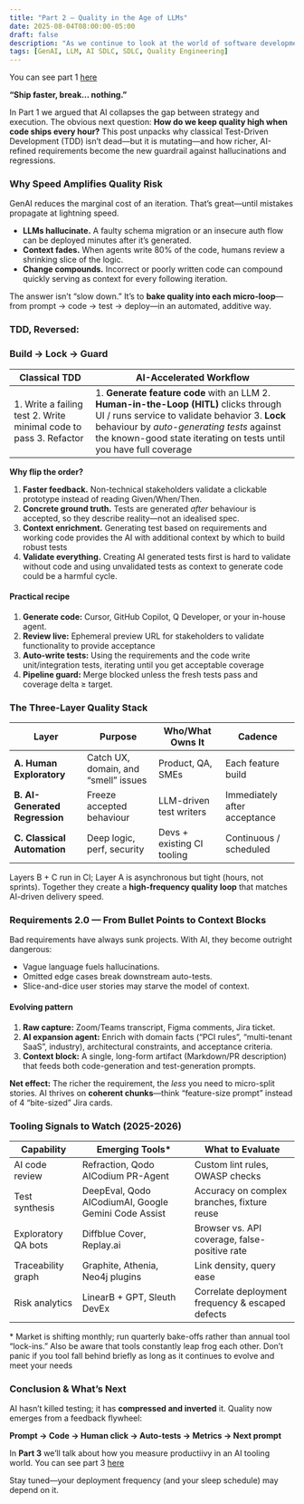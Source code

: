 ```yaml
---
title: "Part 2 — Quality in the Age of LLMs"
date: 2025-08-04T08:00:00-05:00
draft: false
description: "As we continue to look at the world of software development with AI, quality is always the first topic to come up. How do you know that you are producing quality. "
tags: [GenAI, LLM, AI SDLC, SDLC, Quality Engineering]
---
```


You can see part 1 [here](/post/008-ai-sdlc-hybrid-approach/index.html)

**“Ship faster, break… nothing.”**

In Part 1 we argued that AI collapses the gap between strategy and execution. The obvious next question: **How do we keep quality high when code ships every hour?** This post unpacks why classical Test-Driven Development (TDD) isn’t dead—but it is mutating—and how richer, AI-refined requirements become the new guardrail against hallucinations and regressions.

### **Why Speed Amplifies Quality Risk**

GenAI reduces the marginal cost of an iteration. That’s great—until mistakes propagate at lightning speed.

* **LLMs hallucinate.** A faulty schema migration or an insecure auth flow can be deployed minutes after it’s generated.  
* **Context fades.** When agents write 80% of the code, humans review a shrinking slice of the logic.  
* **Change compounds.** Incorrect or poorly written code can compound quickly serving as context for every following iteration.

The answer isn’t “slow down.” It’s to **bake quality into each micro-loop**—from prompt → code → test → deploy—in an automated, additive way.

### **TDD, Reversed:** 

### **Build → Lock → Guard**

| Classical TDD | AI-Accelerated Workflow |
| ----- | ----- |
| 1\. Write a failing test  2\. Write minimal code to pass  3\. Refactor | 1\. **Generate feature code** with an LLM  2\. **Human-in-the-Loop (HITL)** clicks through UI / runs service to validate behavior  3\. **Lock** behaviour by *auto-generating tests* against the known-good state iterating on tests until you have full coverage |

**Why flip the order?**

1. **Faster feedback.** Non-technical stakeholders validate a clickable prototype instead of reading Given/When/Then.  
2. **Concrete ground truth.** Tests are generated *after* behaviour is accepted, so they describe reality—not an idealised spec.   
3. **Context enrichment.** Generating test based on requirements and working code provides the AI with additional context by which to build robust tests  
4. **Validate everything.** Creating AI generated tests first is hard to validate without code and using unvalidated tests as context to generate code could be a harmful cycle.

#### **Practical recipe**

1. **Generate code:** Cursor, GitHub Copilot, Q Developer, or your in-house agent.  
2. **Review live:** Ephemeral preview URL for stakeholders to validate functionality to provide acceptance  
3. **Auto-write tests:** Using the requirements and the code write unit/integration tests, iterating until you get acceptable coverage  
4. **Pipeline guard:** Merge blocked unless the fresh tests pass and coverage delta ≥ target.

### **The Three-Layer Quality Stack**

| Layer | Purpose | Who/What Owns It | Cadence |
| ----- | ----- | ----- | ----- |
| **A. Human Exploratory** | Catch UX, domain, and “smell” issues | Product, QA, SMEs | Each feature build |
| **B. AI-Generated Regression** | Freeze accepted behaviour | LLM-driven test writers | Immediately after acceptance |
| **C. Classical Automation** | Deep logic, perf, security | Devs \+ existing CI tooling | Continuous / scheduled |

Layers B \+ C run in CI; Layer A is asynchronous but tight (hours, not sprints). Together they create a **high-frequency quality loop** that matches AI-driven delivery speed.

### **Requirements 2.0 — From Bullet Points to Context Blocks**

Bad requirements have always sunk projects. With AI, they become outright dangerous:

* Vague language fuels hallucinations.  
* Omitted edge cases break downstream auto-tests.  
* Slice-and-dice user stories may starve the model of context.

#### **Evolving pattern**

1. **Raw capture:** Zoom/Teams transcript, Figma comments, Jira ticket.  
2. **AI expansion agent:** Enrich with domain facts (“PCI rules”, “multi-tenant SaaS”, industry), architectural constraints, and acceptance criteria.  
3. **Context block:** A single, long-form artifact (Markdown/PR description) that feeds both code-generation and test-generation prompts.

**Net effect:** The richer the requirement, the *less* you need to micro-split stories. AI thrives on **coherent chunks**—think “feature-size prompt” instead of 4 “bite-sized” Jira cards.

### **Tooling Signals to Watch (2025-2026)**

| Capability | Emerging Tools\* | What to Evaluate |
| ----- | ----- | ----- |
| AI code review | Refraction, Qodo AICodium PR-Agent | Custom lint rules, OWASP checks |
| Test synthesis | DeepEval, Qodo AICodiumAI, Google Gemini Code Assist | Accuracy on complex branches, fixture reuse |
| Exploratory QA bots | Diffblue Cover, Replay.ai | Browser vs. API coverage, false-positive rate |
| Traceability graph | Graphite, Athenia, Neo4j plugins | Link density, query ease |
| Risk analytics | LinearB \+ GPT, Sleuth DevEx | Correlate deployment frequency & escaped defects |

\* Market is shifting monthly; run quarterly bake-offs rather than annual tool “lock-ins.” Also be aware that tools constantly leap frog each other. Don’t panic if you tool fall behind briefly as long as it continues to evolve and meet your needs

### **Conclusion & What’s Next**

AI hasn’t killed testing; it has **compressed and inverted** it. Quality now emerges from a feedback flywheel:

**Prompt → Code → Human click → Auto-tests → Metrics → Next prompt**

In **Part 3** we’ll talk about how you measure productiivy in an AI tooling world. You can see part 3 [here](/post/010-ai-sdlc-measuring-productivity/index.html)

Stay tuned—your deployment frequency (and your sleep schedule) may depend on it.


